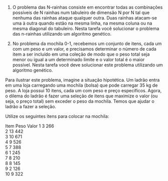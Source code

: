 1. O problema das N-rainhas consiste em encontrar todas as combinações possíveis de N rainhas num tabuleiro de dimensão N por N tal que nenhuma das rainhas ataque qualquer outra. Duas rainhas atacam-se uma à outra quando estão na mesma linha, na mesma coluna ou na mesma diagonal do tabuleiro. Nesta tarefa você solucionar o problema das n-rainhas utilizando um algoritmo genético.

2. No problema da mochila 0-1, recebemos um conjunto de itens, cada um com um peso e um valor, e precisamos determinar o número de cada item a ser incluído em uma coleção de modo que o peso total seja menor ou igual a um determinado limite e o valor total é o maior possível. Nesta tarefa você deve solucionar este problema utilizando um algoritmo genético.

Para ilustrar este problema, imagine a situação hipotética. Um ladrão entra em uma loja carregando uma mochila (bolsa) que pode carregar 35 kg de peso. A loja possui 10 itens, cada um com peso e preço específicos. Agora, o dilema do ladrão é fazer uma seleção de itens que maximize o valor (ou seja, o preço total) sem exceder o peso da mochila. Temos que ajudar o ladrão a fazer a seleção.

Utilize os seguintes itens para colocar na mochila:

Item Peso Valor
1 3 266  
2 13 442  
3 10 671  
4 9 526  
5 7 388  
6 1 245  
7 8 210  
8 8 145  
9 2 126  
10 9 322
